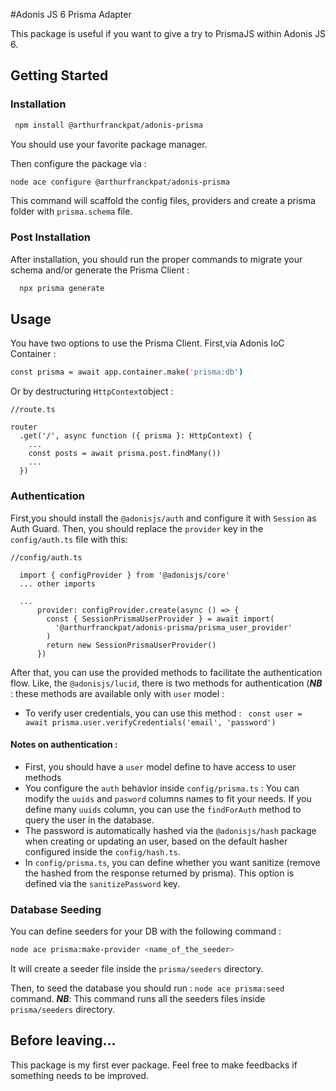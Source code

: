 #Adonis JS 6 Prisma Adapter

This package is useful if you want to give a try to PrismaJS within Adonis JS 6.

## Getting Started

### Installation

 ```sh
  npm install @arthurfranckpat/adonis-prisma
  ```
You should use your favorite package manager.

Then configure the package via :
  ```sh
  node ace configure @arthurfranckpat/adonis-prisma
  ```
  This command will scaffold the config files, providers and create a prisma folder with ``prisma.schema`` file.

### Post Installation
After installation, you should run the proper commands to migrate your schema and/or generate the Prisma Client :
```sh
  npx prisma generate
  ```

## Usage

You have two options to use the Prisma Client.
First,via Adonis IoC Container :

```sh
const prisma = await app.container.make('prisma:db')
```

Or by destructuring `HttpContext`object : 
```
//route.ts

router
  .get('/', async function ({ prisma }: HttpContext) {
    ...
    const posts = await prisma.post.findMany())
    ...
  })
```

### Authentication

First,you should install the `@adonisjs/auth` and configure it with `Session` as Auth Guard.
Then, you should replace the `provider` key in the `config/auth.ts` file with this:
```
//config/auth.ts

  import { configProvider } from '@adonisjs/core'
  ... other imports

  ...
      provider: configProvider.create(async () => {
        const { SessionPrismaUserProvider } = await import(
          '@arthurfranckpat/adonis-prisma/prisma_user_provider'
        )
        return new SessionPrismaUserProvider()
      })
```

After that, you can use the provided methods to facilitate the authentication flow. Like, the `@adonisjs/lucid`, there is two methods for authentication (***NB*** : these methods are available only with `user` model : 
- To verify user credentials, you can use this method : ` const user = await prisma.user.verifyCredentials('email', 'password')`


#### Notes on authentication :
- First, you should have a `user` model define to have access to user methods
- You configure the `auth` behavior inside `config/prisma.ts` : You can modify the `uuids` and `pasword` columns names to fit your needs. If you define many `uuids` column, you can use the `findForAuth` method to query the user in the database.
- The password is automatically hashed via the `@adonisjs/hash` package when creating or updating an user, based on the default hasher configured inside the `config/hash.ts`.
- In  `config/prisma.ts`, you can define whether you want sanitize (remove the hashed from the response returned by prisma). This option is defined via the `sanitizePassword` key.

### Database Seeding

You can define seeders for your DB with the following command : 
```sh
node ace prisma:make-provider <name_of_the_seeder>
```
It will create a seeder file inside the `prisma/seeders` directory.

Then, to seed the database you should run :
`node ace prisma:seed` command. 
***NB***: This command runs all the seeders files inside `prisma/seeders` directory.


## Before leaving...
This package is my first ever package. Feel free to make feedbacks if something needs to be improved.
